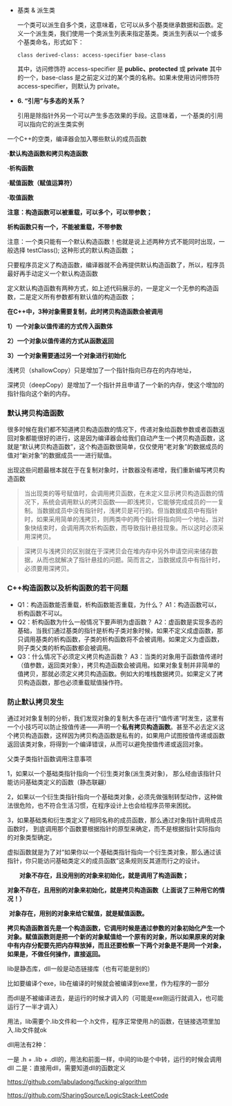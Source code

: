 - 基类 & 派生类

  一个类可以派生自多个类，这意味着，它可以从多个基类继承数据和函数。定义一个派生类，我们使用一个类派生列表来指定基类。类派生列表以一个或多个基类命名，形式如下：

  ```
  class derived-class: access-specifier base-class
  ```

  其中，访问修饰符 access-specifier 是 **public、protected** 或 **private** 其中的一个，base-class 是之前定义过的某个类的名称。如果未使用访问修饰符 access-specifier，则默认为 private。
  
- **6. “引用”与多态的关系？**

  引用是除指针外另一个可以产生多态效果的手段。这意味着，一个基类的引用可以指向它的派生类实例



一个C++的空类，编译器会加入哪些默认的成员函数

**·默认构造函数和拷贝构造函数**

**·析构函数**

**·赋值函数（赋值运算符）**

**·取值函数**



**注意：构造函数可以被重载，可以多个，可以带参数；**

**析构函数只有一个，不能被重载，不带参数**

注意：一个类只能有一个默认构造函数！也就是说上述两种方式不能同时出现，一般选择 testClass(); 这种形式的默认构造函数 ；

只要程序员定义了构造函数，编译器就不会再提供默认构造函数了，所以，程序员最好再手动定义一个默认构造函数

定义默认构造函数有两种方式，如上述代码展示的，一是定义一个无参的构造函数，二是定义所有参数都有默认值的构造函数 ；

**在C++中，3种对象需要复制，此时拷贝构造函数会被调用**

**1）一个对象以值传递的方式传入函数体**

**2）一个对象以值传递的方式从函数返回**

**3）一个对象需要通过另一个对象进行初始化**



浅拷贝（shallowCopy）只是增加了一个指针指向已存在的内存地址，

深拷贝（deepCopy）是增加了一个指针并且申请了一个新的内存，使这个增加的指针指向这个新的内存。



### 默认拷贝构造函数

很多时候在我们都不知道拷贝构造函数的情况下，传递对象给函数参数或者函数返回对象都能很好的进行，这是因为编译器会给我们自动产生一个拷贝构造函数，这就是“默认拷贝构造函数”，这个构造函数很简单，仅仅使用“老对象”的数据成员的值对“新对象”的数据成员一一进行赋值。

出现这些问题最根本就在于在复制对象时，计数器没有递增，我们重新编写拷贝构造函数



> 当出现类的等号赋值时，会调用拷贝函数，在未定义显示拷贝构造函数的情况下，系统会调用默认的拷贝函数——即浅拷贝，它能够完成成员的一一复制。当数据成员中没有指针时，浅拷贝是可行的。但当数据成员中有指针时，如果采用简单的浅拷贝，则两类中的两个指针将指向同一个地址，当对象快结束时，会调用两次析构函数，而导致指针悬挂现象。所以这时必须采用深拷贝。

> 深拷贝与浅拷贝的区别就在于深拷贝会在堆内存中另外申请空间来储存数据，从而也就解决了指针悬挂的问题。简而言之，当数据成员中有指针时，必须要用深拷贝。



### C++构造函数以及析构函数的若干问题

- Q1：构造函数能否重载，析构函数能否重载，为什么？
   A1：构造函数可以，析构函数不可以。
- Q2：析构函数为什么一般情况下要声明为虚函数？
   A2：虚函数是实现多态的基础，当我们通过基类的指针是析构子类对象时候，如果不定义成虚函数，那只调用基类的析构函数，子类的析构函数将不会被调用。如果定义为虚函数，则子类父类的析构函数都会被调用。
- Q3：什么情况下必须定义拷贝构造函数？
   A3：当类的对象用于函数值传递时（值参数，返回类对象），拷贝构造函数会被调用。如果对象复制并非简单的值拷贝，那就必须定义拷贝构造函数。例如大的堆栈数据拷贝。如果定义了拷贝构造函数，那也必须重载赋值操作符。



### 防止默认拷贝发生

通过对对象复制的分析，我们发现对象的复制大多在进行“值传递”时发生，这里有一个小技巧可以防止按值传递——声明一个**私有拷贝构造函数**。甚至不必去定义这个拷贝构造函数，这样因为拷贝构造函数是私有的，如果用户试图按值传递或函数返回该类对象，将得到一个编译错误，从而可以避免按值传递或返回对象。



 父类子类指针函数调用注意事项

 1，如果以一个基础类指针指向一个衍生类对象(派生类对象)，
 那么经由该指针只能访问基础类定义的函数（静态联翩）

 2，如果以一个衍生类指针指向一个基础类对象，必须先做强制转型动作，这种做法很危险，也不符合生活习惯，在程序设计上也会给程序员带来困扰。

 3，如果基础类和衍生类定义了相同名称的成员函数，那么通过对象指针调用成员函数时，
 到底调用那个函数要根据指针的原型来确定，而不是根据指针实际指向的对象类型确定。



 虚拟函数就是为了对“如果你以一个基础类指针指向一个衍生类对象，那么通过该指针，你只能访问基础类定义的成员函数”这条规则反其道而行之的设计。

　　**对象不存在，且没用别的对象来初始化，就是调用了构造函数；**

​        **对象不存在，且用别的对象来初始化，就是拷贝构造函数（上面说了三种用它的情况！）**

​        **对象存在，用别的对象来给它赋值，就是赋值函数。**

**拷贝构造函数首先是一个构造函数，它调用时候是通过参数的对象初始化产生一个对象。赋值函数则是把一个新的对象赋值给一个原有的对象，所以如果原来的对象中有内存分配要先把内存释放掉，而且还要检察一下两个对象是不是同一个对象，如果是，不做任何操作，直接返回。**



lib是静态库，dll一般是动态链接库（也有可能是别的）

比如要编译个exe，lib在编译的时候就会被编译到exe里，作为程序的一部分

而dll是不被编译进去，是运行的时候才调入的（可能是exe刚运行就调入，也可能运行了一半才调入）

用法，lib需要个.lib文件和一个.h文件，程序正常使用.h的函数，在链接选项里加入.lib文件就ok

dll用法有2种：

一是 .h + .lib + .dll的，用法和前面一样，中间的lib是个中转，运行的时候会调用dll
二是：直接用dll，需要知道dll的函数定义

https://github.com/labuladong/fucking-algorithm

https://github.com/SharingSource/LogicStack-LeetCode
